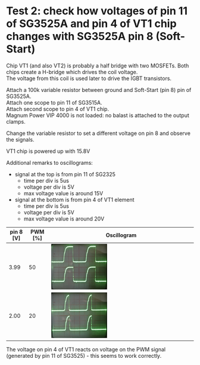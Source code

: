 # Test 2: check how voltages of pin 11 of SG3525A and pin 4 of VT1 chip changes with SG3525A pin 8 (Soft-Start)

Chip VT1 (and also VT2) is probably a half bridge with two MOSFETs. Both chips create a H-bridge which drives the coil voltage.\
The voltage from this coil is used later to drive the IGBT transistors.

Attach a 100k variable resistor between ground and Soft-Start (pin 8) pin of SG3525A. \
Attach one scope to pin 11 of SG3515A. \
Attach second scope to pin 4 of VT1 chip. \
Magnum Power VIP 4000 is not loaded: no balast is attached to the output clamps.

Change the variable resistor to set a different voltage on pin 8 and observe the signals.

VT1 chip is powered up with 15.8V

Additional remarks to oscillograms:
 * signal at the top is from pin 11 of SG2325
   * time per div is 5us
   * voltage per div is 5V
   * max voltage value is around 15V
 * signal at the bottom is from pin 4 of VT1 element
   * time per div is 5us
   * voltage per div is 5V
   * max voltage value is around 20V

 | pin 8 [V] | PWM [%] | Oscillogram |
 |---|---|---|
 | 3.99 | 50 | <img src="https://raw.githubusercontent.com/wmarkow/sandbox/master/inverter-welder/concepts/08_magnum_power_vip_4000/reveng/tests/Test2/vt1_pin4_fpr_pwm_50_percent.jpg" width="40%" > | |
 | 2.00 | 20 | <img src="https://raw.githubusercontent.com/wmarkow/sandbox/master/inverter-welder/concepts/08_magnum_power_vip_4000/reveng/tests/Test2/vt1_pin4_for_pwm_20_percent.jpg" width="40%" > | |

 The voltage on pin 4 of VT1 reacts on voltage on the PWM signal (generated by pin 11 of SG3525) - this seems to work correctly.
 
 
